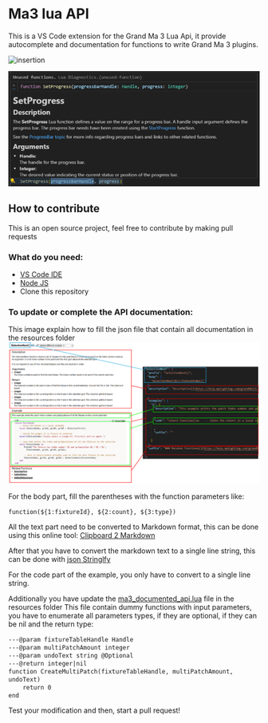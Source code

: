 
# Ma3 lua API
This is a VS Code extension for the Grand Ma 3 Lua Api, it provide autocomplete and documentation for functions to write Grand Ma 3 plugins.

![insertion](images/suggestion.png)

![documentation](images/documentation.png)


## How to contribute
This is an open source project, feel free to contribute by making pull requests

### What do you need:

 - [VS Code IDE](https://code.visualstudio.com/download)
 - [Node JS](https://nodejs.org/en/download)
 - Clone this repository 

### To update or complete the API documentation:

This image explain how to fill the json file that contain all documentation in the resources folder
![json filling](images/json_filling.png)

For the body part, fill the parentheses with the function parameters like:

    function(${1:fixtureId}, ${2:count}, ${3:type})

All the text part need to be converted to Markdown format, this can be done using this online tool: [Clipboard 2 Markdown](https://euangoddard.github.io/clipboard2markdown/)

After that you have to convert the markdown text to a single line string, this can be done with [json Stringlfy](https://toolsaday.com/text-tools/json-stringify)

For the code part of the example, you only have to convert to a single line string.

Additionally you have update the [ma3_documented_api.lua](resources/ma3_documented_api.lua) file in the resources folder
This file contain dummy functions with input parameters, you have to enumerate all parameters types, if they are optional, if they can be nil and the return type:

    ---@param fixtureTableHandle Handle
    ---@param multiPatchAmount integer
    ---@param undoText string @Optional
    ---@return integer|nil
    function CreateMultiPatch(fixtureTableHandle, multiPatchAmount, undoText)
        return 0
    end 

Test your modification and then, start a pull request!

